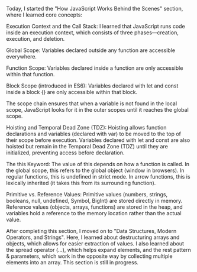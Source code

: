 Today, I started the "How JavaScript Works Behind the Scenes" section, where I learned core concepts:

Execution Context and the Call Stack:
I learned that JavaScript runs code inside an execution context, which consists of three phases—creation, execution, and deletion.

Global Scope: Variables declared outside any function are accessible everywhere.

Function Scope: Variables declared inside a function are only accessible within that function.

Block Scope (introduced in ES6): Variables declared with let and const inside a block {} are only accessible within that block.

The scope chain ensures that when a variable is not found in the local scope, JavaScript looks for it in the outer scopes until it reaches the global scope.

Hoisting and Temporal Dead Zone (TDZ):
Hoisting allows function declarations and variables (declared with var) to be moved to the top of their scope before execution.
Variables declared with let and const are also hoisted but remain in the Temporal Dead Zone (TDZ) until they are initialized, preventing access before declaration.

The this Keyword:
The value of this depends on how a function is called.
In the global scope, this refers to the global object (window in browsers).
In regular functions, this is undefined in strict mode.
In arrow functions, this is lexically inherited (it takes this from its surrounding function).

Primitive vs. Reference Values:
Primitive values (numbers, strings, booleans, null, undefined, Symbol, BigInt) are stored directly in memory.
Reference values (objects, arrays, functions) are stored in the heap, and variables hold a reference to the memory location rather than the actual value.



After completing this section, I moved on to "Data Structures, Modern Operators, and Strings". Here, I learned about destructuring arrays and objects, which allows for easier extraction of values. I also learned about the spread operator (...), which helps expand elements, and the rest pattern & parameters, which work in the opposite way by collecting multiple elements into an array. This section is still in progress.
